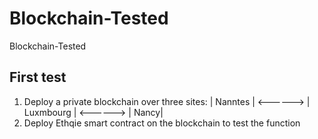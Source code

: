 # Blockchain-Tested
Blockchain-Tested


First test
-----------------------------------------
1. Deploy a private blockchain over three sites: 
 | Nanntes | <------> | Luxmbourg |  <------> | Nancy|
2. Deploy Ethqie smart contract on the blockchain to test the function                         
